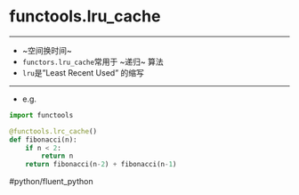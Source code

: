 # functools.lru_cache
- - - -
* ~空间换时间~
* `functors.lru_cache`常用于 ~递归~ 算法
* `lru`是”Least Recent Used” 的缩写
- - - -
* e.g.
```python
import functools

@functools.lrc_cache()
def fibonacci(n):
	if n < 2:
		return n
	return fibonacci(n-2) + fibonacci(n-1)
```



#python/fluent_python